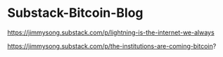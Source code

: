 # Substack-Bitcoin-Blog
https://jimmysong.substack.com/p/lightning-is-the-internet-we-always


https://jimmysong.substack.com/p/the-institutions-are-coming-bitcoin?

